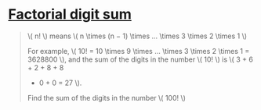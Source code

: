# [Factorial digit sum](https://projecteuler.net/problem=20)

> \\( n! \\) means \\( n \times (n − 1) \times ... \times 3 \times 2 \times 
> 1 \\)
>
> For example, \\( 10! = 10 \times 9 \times ... \times 3 \times 2 \times 1 = 
> 3628800 \\),
> and the sum of the digits in the number \\( 10! \\) is \\( 3 + 6 + 2 + 8 + 8 
> + 0 + 0 = 27 \\).
>
> Find the sum of the digits in the number \\( 100! \\)
